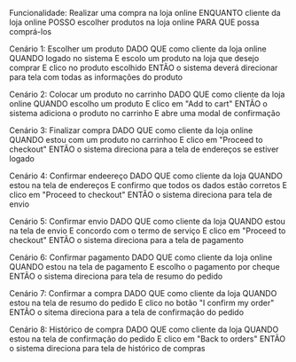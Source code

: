 Funcionalidade: Realizar uma compra na loja online
     ENQUANTO cliente da loja online
     POSSO escolher produtos na loja online
     PARA QUE possa comprá-los

Cenário 1: Escolher um produto
    DADO QUE como cliente da loja online
    QUANDO logado no sistema
    E escolo um produto na loja que desejo comprar
    E clico no produto escolhido
    ENTÃO o sistema deverá direcionar para tela com todas as informações do produto

Cenário 2:  Colocar um produto no carrinho
    DADO QUE como cliente da loja online
    QUANDO escolho um produto
    E clico em "Add to cart"
    ENTÃO o sistema adiciona o produto no carrinho
    E abre uma modal de confirmação

Cenário 3: Finalizar compra
    DADO QUE como cliente da loja online
    QUANDO estou com um produto no carrinhoo
    E clico em "Proceed to checkout"
    ENTÃO o sistema direciona para a tela de endereços se estiver logado

Cenário 4: Confirmar endeereço
    DADO QUE como cliente da loja
    QUANDO estou na tela de endereços
    E confirmo que todos os dados estão corretos
    E clico em "Proceed to checkout"
    ENTÃO o sistema direciona para tela de envio

Cenário 5: Confirmar envio
    DADO QUE como cliente da loja
    QUANDO estou na tela de envio
    E concordo com o termo de serviço 
    E clico em "Proceed to checkout"
    ENTÃO o sistema direciona para a tela de pagamento

Cenário 6: Confirmar pagamento
    DADO QUE como cliente da loja online
    QUANDO estou na tela de pagamento
    E escolho o pagamento por cheque
    ENTÃO o sistema direciona para tela de resumo do pedido

Cenário 7: Confirmar a compra
    DADO QUE como cliente da loja
    QUANDO estou na tela de resumo do pedido
    E clico no botão "I confirm my order"
    ENTÃO o sitema direciona para a tela de confirmação do pedido

Cenário 8: Histórico de compra
    DADO QUE como cliente da loja 
    QUANDO estou na tela de confirmação do pedido 
    E clico em "Back to orders"
    ENTÃO o sistema direciona para tela de histórico de compras